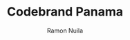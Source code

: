 ---
title: Codebrand Panama
author: Ramon Nuila
img: learnastro.png
readtime: 5
description: Somos una agencia de diseño y desarrollo web para empresas que valoran los trabajos de alta calidad.
---